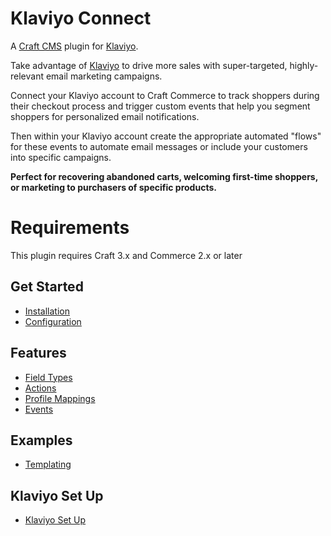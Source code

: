 # Klaviyo Connect

A [Craft CMS](https://craftcms.com/) plugin for [Klaviyo](https://www.klaviyo.com).

Take advantage of [Klaviyo](https://www.klaviyo.com) to drive more sales with super-targeted, highly-relevant email marketing campaigns.

Connect your Klaviyo account to Craft Commerce to track shoppers during their checkout process and trigger custom events that help you segment shoppers for personalized email notifications.

Then within your Klaviyo account create the appropriate automated "flows" for these events to automate email messages or include your customers into specific campaigns.

__Perfect for recovering abandoned carts, welcoming first-time shoppers, or marketing to purchasers of specific products.__

# Requirements

This plugin requires Craft 3.x and Commerce 2.x or later

## Get Started

- [Installation](docs/Installation.md)
- [Configuration](docs/Configuration.md)

## Features

- [Field Types](docs/FieldTypes.md)
- [Actions](docs/Actions.md)
- [Profile Mappings](docs/Mapping.md)
- [Events](docs/Events.md)

## Examples

- [Templating](docs/Templating.md)

## Klaviyo Set Up

- [Klaviyo Set Up](docs/KlaviyoNotes.md)
